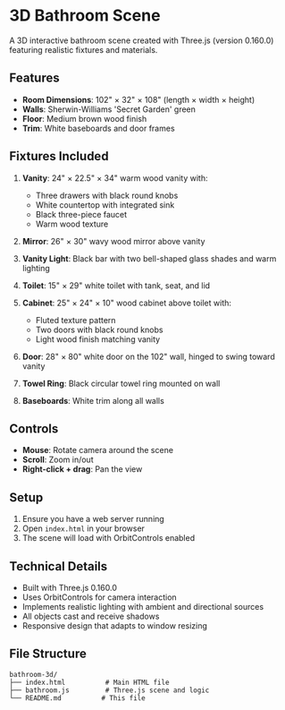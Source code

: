 # 3D Bathroom Scene

A 3D interactive bathroom scene created with Three.js (version 0.160.0) featuring realistic fixtures and materials.

## Features

- **Room Dimensions**: 102" × 32" × 108" (length × width × height)
- **Walls**: Sherwin-Williams 'Secret Garden' green
- **Floor**: Medium brown wood finish
- **Trim**: White baseboards and door frames

## Fixtures Included

1. **Vanity**: 24" × 22.5" × 34" warm wood vanity with:
   - Three drawers with black round knobs
   - White countertop with integrated sink
   - Black three-piece faucet
   - Warm wood texture

2. **Mirror**: 26" × 30" wavy wood mirror above vanity

3. **Vanity Light**: Black bar with two bell-shaped glass shades and warm lighting

4. **Toilet**: 15" × 29" white toilet with tank, seat, and lid

5. **Cabinet**: 25" × 24" × 10" wood cabinet above toilet with:
   - Fluted texture pattern
   - Two doors with black round knobs
   - Light wood finish matching vanity

6. **Door**: 28" × 80" white door on the 102" wall, hinged to swing toward vanity

7. **Towel Ring**: Black circular towel ring mounted on wall

8. **Baseboards**: White trim along all walls

## Controls

- **Mouse**: Rotate camera around the scene
- **Scroll**: Zoom in/out
- **Right-click + drag**: Pan the view

## Setup

1. Ensure you have a web server running
2. Open `index.html` in your browser
3. The scene will load with OrbitControls enabled

## Technical Details

- Built with Three.js 0.160.0
- Uses OrbitControls for camera interaction
- Implements realistic lighting with ambient and directional sources
- All objects cast and receive shadows
- Responsive design that adapts to window resizing

## File Structure

```
bathroom-3d/
├── index.html          # Main HTML file
├── bathroom.js         # Three.js scene and logic
└── README.md          # This file
``` 